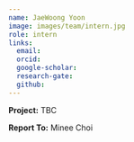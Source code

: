 ```yaml
---
name: JaeWoong Yoon
image: images/team/intern.jpg
role: intern
links:
  email:
  orcid:
  google-scholar:
  research-gate:
  github:
---
```


<strong>Project:</strong> TBC <br>

<strong>Report To:</strong> Minee Choi <br>

